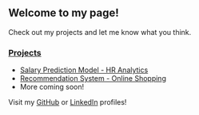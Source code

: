 
## Welcome to my page! ##

Check out my projects and let me know what you think\.

### <u>Projects</u> ###
* [Salary Prediction Model - HR Analytics](https://github.com/dditucci/salary-prediction-portfolio)
* [Recommendation System - Online Shopping](https://github.com/dditucci/E-Commerce-Recommendations)
* More coming soon\!

Visit my [GitHub](https://github.com/dditucci) or [LinkedIn](https://linkedin.com/in/dominick-ditucci/) profiles\!
